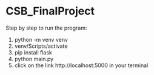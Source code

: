 # CSB_FinalProject

Step by step to run the program:

1. python -m venv venv
2. venv/Scripts/activate
3. pip install flask
4. python main.py
5. click on the link http://localhost:5000 in your terminal
